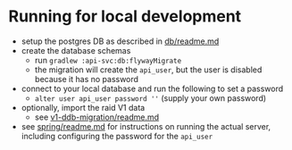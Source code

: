 
# Running for local development

* setup the postgres DB as described in [db/readme.md](./db/readme.md)
* create the database schemas
  * run `gradlew :api-svc:db:flywayMigrate`
  * the migration will create the `api_user`, but the user is disabled 
because it has no password
* connect to your local database and run the following to set a password
  * `alter user api_user password ''` (supply your own password)
* optionally, import the raid V1 data
  * see [v1-ddb-migration/readme.md](./db/v1-ddb-migration/readme.md)
* see [spring/readme.md](./spring/readme.md) for instructions on running the
  actual server, including configuring the password for the `api_user`
